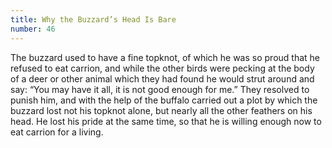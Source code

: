```yaml
---
title: Why the Buzzard’s Head Is Bare
number: 46
---
```

The buzzard used to have a fine topknot, of which he was so proud that he refused to eat carrion, and while the other birds were pecking at the body of a deer or other animal which they had found he would strut around and say: “You may have it all, it is not good enough for me.” They resolved to punish him, and with the help of the buffalo carried out a plot by which the buzzard lost not his topknot alone, but nearly all the other feathers on his head. He lost his pride at the same time, so that he is willing enough now to eat carrion for a living.

